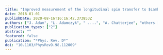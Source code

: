 ```yaml
---
title: "Improved measurement of the longitudinal spin transfer to $Łambda$ and $bar Łambda$ hyperons in polarized proton-proton collisions at $sqrt s$ = 200 GeV"
date: 2018-01-01
publishDate: 2020-08-16T16:16:42.373853Z
authors: ["J. Adam", "L. Adamczyk", " ....", "A. Chatterjee", "others [STAR Collaboration]"]
publication_types: ["2"]
abstract: ""
featured: false
publication: "*Phys. Rev. D*"
doi: "10.1103/PhysRevD.98.112009"
---
```


